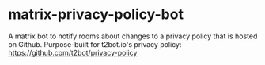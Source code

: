 # matrix-privacy-policy-bot

A matrix bot to notify rooms about changes to a privacy policy that is hosted on Github. Purpose-built for t2bot.io's privacy policy: https://github.com/t2bot/privacy-policy
